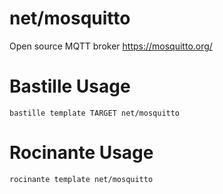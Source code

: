 # net/mosquitto
Open source MQTT broker
https://mosquitto.org/

# Bastille Usage
```shell
bastille template TARGET net/mosquitto
```

# Rocinante Usage
```shell
rocinante template net/mosquitto
```

